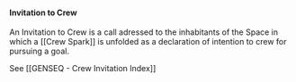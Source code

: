 #### Invitation to Crew
An Invitation to Crew is a call adressed to the inhabitants of the Space in which a [[Crew Spark]] is unfolded as a declaration of intention to crew for pursuing a goal.

See [[GENSEQ - Crew Invitation Index]]